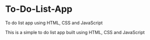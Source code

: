 # To-Do-List-App
To do list app using HTML, CSS and JavaScript

This is a simple to do list app built using HTML, CSS and JavaScript
